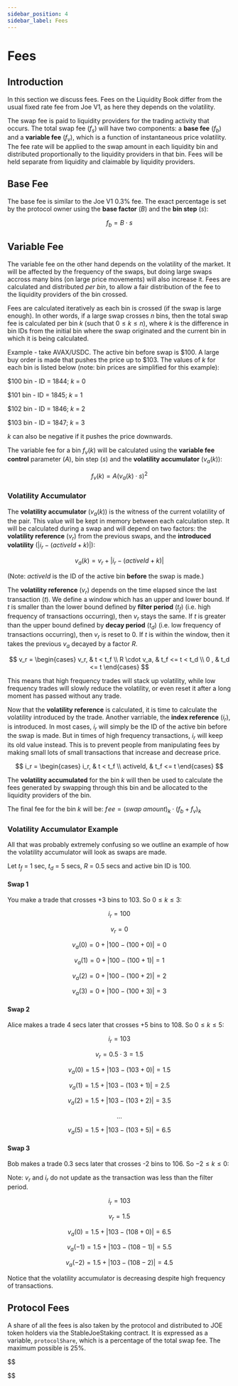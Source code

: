 ```yaml
---
sidebar_position: 4
sidebar_label: Fees
---
```


# Fees

## Introduction

In this section we discuss fees. Fees on the Liquidity Book differ from the usual fixed rate fee from Joe V1, as here they depends on the volatility.

The swap fee is paid to liquidity providers for the trading activity that occurs. The total swap fee ($f_s$) will have two components: a **base fee** ($f_b$) and a **variable fee** ($f_v$), which is a function of instantaneous price volatility. The fee rate will be applied to the swap amount in each liquidity bin and distributed proportionally to the liquidity providers in that bin. Fees will be held separate from liquidity and claimable by liquidity providers.

## Base Fee

The base fee is similar to the Joe V1 0.3% fee. The exact percentage is set by the protocol owner using the **base factor** ($B$) and the **bin step** ($s$):

$$
f_b = B \cdot s
$$

## Variable Fee

The variable fee on the other hand depends on the volatility of the market. It will be affected by the frequency of the swaps, but doing large swaps accross many bins (on large price movements) will also increase it. Fees are calculated and distributed _per bin_, to allow a fair distribution of the fee to the liquidity providers of the bin crossed.

Fees are calculated iteratively as each bin is crossed (if the swap is large enough). In other words, if a large swap crosses $n$ bins, then the total swap fee is calculated per bin $k$ (such that $0 \leq k \leq n$), where $k$ is the difference in bin IDs from the initial bin where the swap originated and the current bin in which it is being calculated.

Example - take AVAX/USDC. The active bin before swap is \$100. A large buy order is made that pushes the price up to \$103. The values of $k$ for each bin is listed below (note: bin prices are simplified for this example):

\$100 bin - ID = 1844; $k$ = 0

\$101 bin - ID = 1845; $k$ = 1

\$102 bin - ID = 1846; $k$ = 2

\$103 bin - ID = 1847; $k$ = 3

$k$ can also be negative if it pushes the price downwards.

The variable fee for a bin $f_v(k)$ will be calculated using the **variable fee control** parameter ($A$), bin step ($s$) and the **volatility accumulator** ($v_a(k)$):

$$
f_v(k) = A(v_a(k) \cdot s) ^ 2
$$

### Volatility Accumulator

The **volatility accumulator** ($v_a(k)$) is the witness of the current volatility of the pair. This value will be kept in memory between each calculation step. It will be calculated during a swap and will depend on two factors: the **volatility reference** ($v_r$) from the previous swaps, and the **introduced volatility** ($|i_r - (activeId + k)|$):

$$
v_a(k) = v_r + |i_r - (activeId + k)|
$$

(Note: $activeId$ is the ID of the active bin **before** the swap is made.)

The **volatility reference** ($v_r$) depends on the time elapsed since the last transaction ($t$). We define a window which has an upper and lower bound. If $t$ is smaller than the lower bound defined by **filter period** ($t_f$) (i.e. high frequency of transactions occurring), then $v_r$ stays the same. If $t$ is greater than the upper bound defined by **decay period** ($t_d$) (i.e. low frequency of transactions occurring), then $v_r$ is reset to 0. If $t$ is within the window, then it takes the previous $v_a$ decayed by a factor $R$.

$$
 v_r = \begin{cases}
          v_r, & t < t_f \\
          R \cdot v_a, & t_f <= t < t_d \\
          0 , & t_d <= t
        \end{cases}
$$

This means that high frequency trades will stack up volatility, while low frequency trades will slowly reduce the volatility, or even reset it after a long moment has passed without any trade.

Now that the **volatility reference** is calculated, it is time to calculate the volatility introduced by the trade. Another varriable, the **index reference** ($i_r$), is introduced. In most cases, $i_r$ will simply be the ID of the active bin before the swap is made. But in times of high frequency transactions, $i_r$ will keep its old value instead. This is to prevent people from manipulating fees by making small lots of small transactions that increase and decrease price.

$$
i_r = \begin{cases}
        i_r, & t < t_f \\
        activeId, & t_f <= t
      \end{cases}
$$

The **volatility accumulated** for the bin $k$ will then be used to calculate the fees generated by swapping through this bin and be allocated to the liquidity providers of the bin.

The final fee for the bin $k$ will be:
$f\!ee = (swap\;amount)_k \cdot (f_b + f_v)_k$

### Volatility Accumulator Example

All that was probably extremely confusing so we outline an example of how the volatility accumulator will look as swaps are made.

Let $t_f$ = 1 sec, $t_d$ = 5 secs, $R$ = 0.5 secs and active bin ID is 100.

#### Swap 1

You make a trade that crosses +3 bins to 103. So $0\leq k \leq 3$:

$$
i_r = 100
$$

$$
v_r = 0
$$

$$
v_a(0) = 0 + |100 - (100 + 0)| = 0
$$

$$
v_a(1) = 0 + |100 - (100 + 1)| = 1
$$

$$
v_a(2) = 0 + |100 - (100 + 2)| = 2
$$

$$
v_a(3) = 0 + |100 - (100 + 3)| = 3
$$

#### Swap 2

Alice makes a trade 4 secs later that crosses +5 bins to 108. So $0\leq k \leq 5$:

$$
i_r = 103
$$

$$
v_r = 0.5 \cdot 3 = 1.5
$$

$$
v_a(0) = 1.5 + |103 - (103 + 0)| = 1.5
$$

$$
v_a(1) = 1.5 + |103 - (103 + 1)| = 2.5
$$

$$
v_a(2) = 1.5 + |103 - (103 + 2)| = 3.5
$$

$$
...
$$

$$
v_a(5) = 1.5 + |103 - (103 + 5)| = 6.5
$$

#### Swap 3

Bob makes a trade 0.3 secs later that crosses -2 bins to 106. So $-2\leq k \leq 0$:

Note: $v_r$ and $i_r$ do not update as the transaction was less than the filter period.

$$
i_r = 103
$$

$$
v_r = 1.5
$$

$$
v_a(0) = 1.5 + |103 - (108 + 0)| = 6.5
$$

$$
v_a(-1) = 1.5 + |103 - (108 - 1)| = 5.5
$$

$$
v_a(-2) = 1.5 + |103 - (108 - 2)| = 4.5
$$

Notice that the volatility accumulator is decreasing despite high frequency of transactions.

## Protocol Fees

A share of all the fees is also taken by the protocol and distributed to JOE token holders via the StableJoeStaking contract. It is expressed as a variable, `protocolShare`, which is a percentage of the total swap fee. The maximum possible is 25%.

$$


$$

$$
$$
